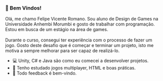 ### 👋 Bem Vindos!

Olá, me chamo Felipe Vicente Romano. Sou aluno de Design de Games na Universidade Anhembi Morumbi e gosto de trabalhar com programação. Estou em busca de um estágio na área de games.<br />
<br />
Durante o curso, consegui ter experiência com o processo de fazer um jogo. Gosto deste desafio que é começar e terminar um projeto, isto me  motiva a sempre melhorar para ser capaz de realizá-lo.
- 💻 Unity, C# e Java são como eu comecei a desenvolver projetos.
- 🌱 Tenho estudado jogos multiplayer, HTML e boas práticas.
- 💬 Todo feedback é bem-vindo.

